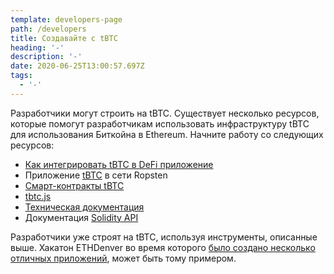 ```yaml
---
template: developers-page
path: /developers
title: Создавайте с tBTC
heading: '-'
description: '-'
date: 2020-06-25T13:00:57.697Z
tags:
  - '-'
---
```

Разработчики могут строить на tBTC. Существует несколько ресурсов, которые помогут разработчикам использовать инфраструктуру tBTC для использования Биткойна в Ethereum. Начните работу со следующих ресурсов:

* [Как интегрировать tBTC в DeFi приложение](/developers/how-to-integrate-tbtc-into-your-defi-dapp)
* Приложение [tBTC](https://dapp.test.tbtc.network/) в сети Ropsten
* [Смарт-контракты tBTC](https://github.com/keep-network/tbtc)
* [tbtc.js](https://github.com/keep-network/tbtc.js)
* [Техническая документация](http://docs.keep.network/tbtc/)
* Документация [Solidity API](http://docs.keep.network/tbtc/solidity/)

Разработчики уже строят на tBTC, используя инструменты, описанные выше. Хакатон ETHDenver [](https://blog.keep.network/bitcoin-earn-wins-ethdenver-tbtc-hackathon-prize-5233ce805468)во время которого [было создано несколько отличных приложений](https://blog.keep.network/bitcoin-earn-wins-ethdenver-tbtc-hackathon-prize-5233ce805468), может быть тому примером.
